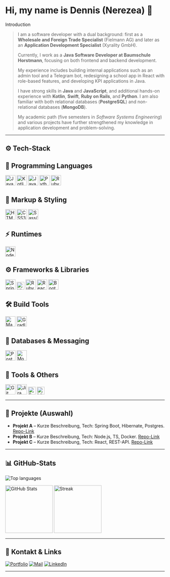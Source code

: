 # Hi, my name is Dennis (Nerezea) 👋

Introduction

> I am a software developer with a dual background: first as a **Wholesale and Foreign Trade Specialist** (Fielmann AG) and later as an **Application Development Specialist** (Xyrality GmbH).  
>  
> Currently, I work as a **Java Software Developer at Baumschule Horstmann**, focusing on both frontend and backend development.  
>  
> My experience includes building internal applications such as an admin tool and a Telegram bot, redesigning a school app in React with role-based features, and developing KPI applications in Java.  
>  
> I have strong skills in **Java** and **JavaScript**, and additional hands-on experience with **Kotlin**, **Swift**, **Ruby on Rails**, and **Python**. I am also familiar with both relational databases (**PostgreSQL**) and non-relational databases (**MongoDB**).  
>  
> My academic path (five semesters in *Software Systems Engineering*) and various projects have further strengthened my knowledge in application development and problem-solving.


---

## ⚙️ Tech-Stack

## 📝 Programming Languages
<p>
  <img alt="Java" src="https://cdn.jsdelivr.net/gh/devicons/devicon/icons/java/java-original.svg" height="32"/>
  <img alt="Kotlin" src="https://cdn.jsdelivr.net/gh/devicons/devicon/icons/kotlin/kotlin-original.svg" height="32"/>
  <img alt="JavaScript" src="https://cdn.jsdelivr.net/gh/devicons/devicon/icons/javascript/javascript-original.svg" height="32"/>
  <img alt="Python" src="https://cdn.jsdelivr.net/gh/devicons/devicon/icons/python/python-original.svg" height="32"/>
  <img alt="Ruby" src="https://cdn.jsdelivr.net/gh/devicons/devicon/icons/ruby/ruby-original.svg" height="32"/>
</p>

## 🎨 Markup & Styling
<p>
  <img alt="HTML5" src="https://cdn.jsdelivr.net/gh/devicons/devicon/icons/html5/html5-original.svg" height="32"/>
  <img alt="CSS3" src="https://cdn.jsdelivr.net/gh/devicons/devicon/icons/css3/css3-original.svg" height="32"/>
  <img alt="Sass/SCSS" src="https://cdn.jsdelivr.net/gh/devicons/devicon/icons/sass/sass-original.svg" height="32"/>
</p>

## ⚡ Runtimes
<p>
  <img alt="Node.js" src="https://cdn.jsdelivr.net/gh/devicons/devicon/icons/nodejs/nodejs-original.svg" height="32"/>
</p>

## ⚙️ Frameworks & Libraries
<p>
  <img alt="Spring" src="https://cdn.jsdelivr.net/gh/devicons/devicon/icons/spring/spring-original.svg" height="32"/>
  <img alt="Hibernate" src="https://cdn.jsdelivr.net/gh/devicons/devicon@latest/icons/hibernate/hibernate-plain-wordmark.svg" height="24"/>
  <img alt="Ruby on Rails" src="https://cdn.jsdelivr.net/gh/devicons/devicon/icons/rails/rails-original-wordmark.svg" height="32"/>
  <img alt="React" src="https://cdn.jsdelivr.net/gh/devicons/devicon/icons/react/react-original.svg" height="32"/>
  <img alt="Bootstrap" src="https://cdn.jsdelivr.net/gh/devicons/devicon/icons/bootstrap/bootstrap-original.svg" height="32"/>
</p>

## 🛠️ Build Tools
<p>
  <img alt="Maven" src="https://cdn.jsdelivr.net/gh/devicons/devicon/icons/maven/maven-original.svg" height="32"/>
  <img alt="Gradle" src="https://cdn.jsdelivr.net/gh/devicons/devicon@latest/icons/gradle/gradle-original.svg" height="32"/>   
</p>

## 💾 Databases & Messaging
<p>
  <img alt="PostgreSQL" src="https://cdn.jsdelivr.net/gh/devicons/devicon/icons/postgresql/postgresql-original.svg" height="32"/>
  <img alt="MongoDB" src="https://cdn.jsdelivr.net/gh/devicons/devicon/icons/mongodb/mongodb-original.svg" height="32"/>
</p>

## 🔧 Tools & Others
<p>
  <img alt="Git" src="https://cdn.jsdelivr.net/gh/devicons/devicon/icons/git/git-original.svg" height="32"/>
  <img alt="Jira" src="https://cdn.jsdelivr.net/gh/devicons/devicon/icons/jira/jira-original.svg" height="32"/>
  <img alt="Excel" src="https://img.shields.io/badge/Excel-217346?logo=microsoft-excel&logoColor=white" height="24"/>
  <img alt="LibreOffice" src="https://img.shields.io/badge/LibreOffice-18A303?logo=libreoffice&logoColor=white" height="24"/>
</p>

---

## 🧩 Projekte (Auswahl)

* **Projekt A** – Kurze Beschreibung, Tech: Spring Boot, Hibernate, Postgres. [Repo-Link](#)
* **Projekt B** – Kurze Beschreibung, Tech: Node.js, TS, Docker. [Repo-Link](#)
* **Projekt C** – Kurze Beschreibung, Tech: React, REST-API. [Repo-Link](#)

---

## 📊 GitHub-Stats

<picture>
  <source
    srcset="https://github-readme-stats.vercel.app/api/top-langs?username=nerezea&show_icons=true&locale=en&layout=compact&theme=dark"
    media="(prefers-color-scheme: dark)"
  />
  <source
    srcset="https://github-readme-stats.vercel.app/api/top-langs?username=nerezea&show_icons=true&locale=en&layout=compact"
    media="(prefers-color-scheme: light), (prefers-color-scheme: no-preference)"
  />
  <img src="https://github-readme-stats.vercel.app/api/top-langs?username=nerezea&show_icons=true&locale=en&layout=compact" alt="Top languages" />
</picture>

<p>
  <img alt="GitHub Stats" src="https://github-readme-stats.vercel.app/api?username=nerezea&show_icons=true&theme=transparent" height="150" />
  <img alt="Streak" src="https://streak-stats.demolab.com?user=nerezea&theme=transparent" height="150" />
</p>

---

## 🤝 Kontakt & Links

[![Portfolio](https://img.shields.io/badge/Portfolio-000?logo=safari\&logoColor=white)](https://dennis-schoemer.netlify.app/)
[![Mail](https://img.shields.io/badge/Mail-333?logo=gmail\&logoColor=white)](mailto:dennis.s_1992@hotmail.de)
[![LinkedIn](https://img.shields.io/badge/LinkedIn-0A66C2?logo=linkedin\&logoColor=white)](https://www.linkedin.com/)

---
